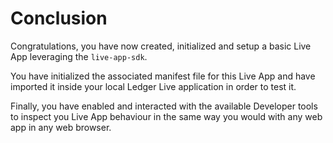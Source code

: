 # Conclusion

Congratulations, you have now created, initialized and setup a basic Live App leveraging the `live-app-sdk`.

You have initialized the associated manifest file for this Live App and have imported it inside your local Ledger Live application in order to test it.

Finally, you have enabled and interacted with the available Developer tools to inspect you Live App behaviour in the same way you would with any web app in any web browser.
